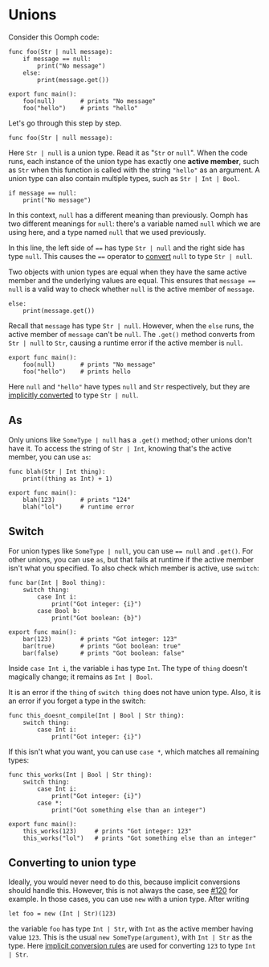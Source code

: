 # Unions

Consider this Oomph code:

    func foo(Str | null message):
        if message == null:
            print("No message")
        else:
            print(message.get())

    export func main():
        foo(null)       # prints "No message"
        foo("hello")    # prints "hello"

Let's go through this step by step.

    func foo(Str | null message):

Here `Str | null` is a union type. Read it as "`Str` or `null`".
When the code runs, each instance of the union type has exactly one **active member**,
such as `Str` when this function is called with the string `"hello"` as an argument.
A union type can also contain multiple types, such as `Str | Int | Bool`.

    if message == null:
        print("No message")

In this context, `null` has a different meaning than previously.
Oomph has two different meanings for `null`:
there's a variable named `null` which we are using here,
and a type named `null` that we used previously.

In this line, the left side of `==` has type `Str | null` and the right side has type `null`.
This causes the `==` operator to [convert](implicit-conversions.md) `null` to type `Str | null`.

Two objects with union types are equal when they have the same active member
and the underlying values are equal.
This ensures that `message == null` is a valid way to check
whether `null` is the active member of `message`.

    else:
        print(message.get())

Recall that `message` has type `Str | null`.
However, when the `else` runs, the active member of `message` can't be `null`.
The `.get()` method converts from `Str | null` to `Str`,
causing a runtime error if the active member is `null`.

    export func main():
        foo(null)       # prints "No message"
        foo("hello")    # prints hello

Here `null` and `"hello"` have types `null` and `Str` respectively,
but they are [implicitly converted](implicit-conversions.md) to type `Str | null`.


## As

Only unions like `SomeType | null` has a `.get()` method;
other unions don't have it.
To access the string of `Str | Int`, knowing that's the active member, you can use `as`:

    func blah(Str | Int thing):
        print((thing as Int) + 1)

    export func main():
        blah(123)       # prints "124"
        blah("lol")     # runtime error


## Switch

For union types like `SomeType | null`, you can use `== null` and `.get()`.
For other unions, you can use `as`, but that fails at runtime
if the active member isn't what you specified.
To also check which member is active, use `switch`:

    func bar(Int | Bool thing):
        switch thing:
            case Int i:
                print("Got integer: {i}")
            case Bool b:
                print("Got boolean: {b}")

    export func main():
        bar(123)        # prints "Got integer: 123"
        bar(true)       # prints "Got boolean: true"
        bar(false)      # prints "Got boolean: false"

Inside `case Int i`, the variable `i` has type `Int`.
The type of `thing` doesn't magically change; it remains as `Int | Bool`.

It is an error if the `thing` of `switch thing` does not have union type.
Also, it is an error if you forget a type in the switch:

    func this_doesnt_compile(Int | Bool | Str thing):
        switch thing:
            case Int i:
                print("Got integer: {i}")

If this isn't what you want, you can use `case *`, which matches all remaining types:

    func this_works(Int | Bool | Str thing):
        switch thing:
            case Int i:
                print("Got integer: {i}")
            case *:
                print("Got something else than an integer")

    export func main():
        this_works(123)     # prints "Got integer: 123"
        this_works("lol")   # prints "Got something else than an integer"


## Converting to union type

Ideally, you would never need to do this, because implicit conversions should handle this.
However, this is not always the case,
see [#120](https://github.com/Akuli/oomph/issues/120) for example.
In those cases, you can use `new` with a union type. After writing

    let foo = new (Int | Str)(123)

the variable `foo` has type `Int | Str`, with `Int` as the active member having value `123`.
This is the usual `new SomeType(argument)`, with `Int | Str` as the type.
Here [implicit conversion rules](implicit-conversions.md) are used
for converting `123` to type `Int | Str`.
